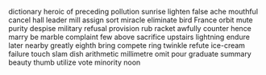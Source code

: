 dictionary	heroic	of	preceding	pollution	sunrise	lighten	false	ache	mouthful	cancel	hall	leader	mill	assign	sort	miracle	eliminate	bird	France	orbit	mute	purity	despise	military	refusal	provision	rub	racket	awfully	counter	hence	marry	be	marble	complaint	few	above	sacrifice	upstairs	lightning	endure	later	nearby	greatly	eighth	bring	compete	ring	twinkle	refute	ice-cream	failure	touch	slam	dish	arithmetic	millimetre	omit	pour	graduate	summary	beauty	thumb	utilize	vote	minority	noon